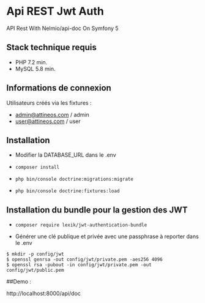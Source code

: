 # Api REST Jwt Auth 
API Rest With  Nelmio/api-doc On Symfony 5 


## Stack technique requis 

- PHP 7.2 min.
- MySQL 5.8 min.

## Informations de connexion

Utilisateurs créés via les fixtures :
- admin@attineos.com / admin
- user@attineos.com / user

## Installation 

- Modifier la DATABASE_URL dans le .env

- ```composer install```

- ```php bin/console doctrine:migrations:migrate```

- ```php bin/console doctrine:fixtures:load```

## Installation du bundle pour la gestion des JWT

- ```composer require lexik/jwt-authentication-bundle```

- Générer une clé publique et privée avec une passphrase à reporter dans le .env

```
$ mkdir -p config/jwt
$ openssl genrsa -out config/jwt/private.pem -aes256 4096
$ openssl rsa -pubout -in config/jwt/private.pem -out config/jwt/public.pem
```

##Demo : 

http://localhost:8000/api/doc
